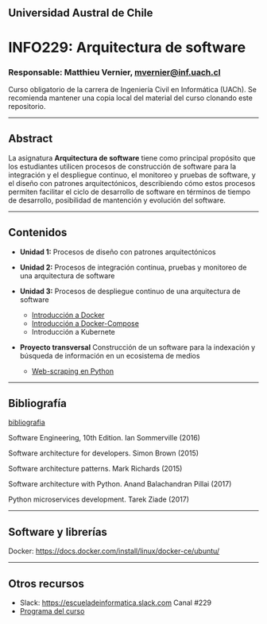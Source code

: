## Universidad Austral de Chile

# INFO229: Arquitectura de software

### Responsable: Matthieu Vernier, mvernier@inf.uach.cl

Curso obligatorio de la carrera de Ingeniería Civil en Informática (UACh). Se recomienda mantener una copia local del material del curso clonando este repositorio. 

***
## Abstract

La asignatura **Arquitectura de software** tiene como principal propósito que los estudiantes utilicen procesos de construcción de software para la integración y el despliegue continuo, el monitoreo y pruebas de software, y el diseño con patrones arquitectónicos, describiendo cómo estos procesos permiten facilitar el ciclo de desarrollo de software en términos de tiempo de desarrollo, posibilidad de mantención y evolución del software.


***
## Contenidos

- **Unidad 1:** Procesos de diseño con patrones arquitectónicos

- **Unidad 2:** Procesos de integración continua, pruebas y monitoreo de una arquitectura de software

- **Unidad 3:** Procesos de despliegue continuo de una arquitectura de software
	- [Introducción a Docker](unidad3/tp1-introduccion-docker.md)
	- [Introducción a Docker-Compose](unidad3/tp2-docker-compose.md)
	- Introducción a Kubernete

- **Proyecto transversal** Construcción de un software para la indexación y búsqueda de información en un ecosistema de medios
	- [Web-scraping en Python](proyecto/web-scraping-python.ipynb)

***
## Bibliografía 

[bibliografia](bibliografia/)

Software Engineering, 10th Edition. Ian Sommerville (2016)

Software architecture for developers. Simon Brown (2015)

Software architecture patterns. Mark Richards (2015)

Software architecture with Python. Anand Balachandran Pillai (2017)

Python microservices development. Tarek Ziade (2017)


***
## Software y librerías

Docker: https://docs.docker.com/install/linux/docker-ce/ubuntu/

***
## Otros recursos
- Slack: https://escueladeinformatica.slack.com Canal #229
- [Programa del curso](Programa_INFO229__2019.pdf)

